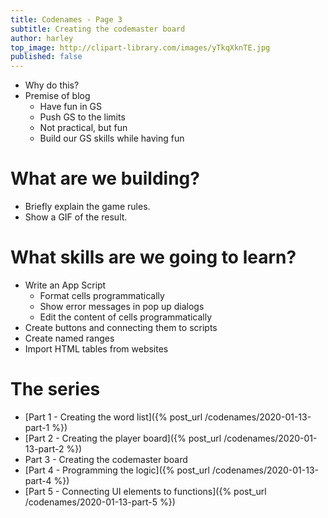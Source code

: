 ```yaml
---
title: Codenames - Page 3
subtitle: Creating the codemaster board
author: harley
top_image: http://clipart-library.com/images/yTkqXknTE.jpg
published: false
---
```

* Why do this?
* Premise of blog
    * Have fun in GS
    * Push GS to the limits
    * Not practical, but fun
    * Build our GS skills while having fun

# What are we building?
* Briefly explain the game rules.
* Show a GIF of the result.

# What skills are we going to learn?
* Write an App Script
    * Format cells programmatically
    * Show error messages in pop up dialogs
    * Edit the content of cells programmatically
* Create buttons and connecting them to scripts
* Create named ranges
* Import HTML tables from websites

# The series
* [Part 1 - Creating the word list]({% post_url /codenames/2020-01-13-part-1 %})
* [Part 2 - Creating the player board]({% post_url /codenames/2020-01-13-part-2 %})
* Part 3 - Creating the codemaster board
* [Part 4 - Programming the logic]({% post_url /codenames/2020-01-13-part-4 %})
* [Part 5 - Connecting UI elements to functions]({% post_url /codenames/2020-01-13-part-5 %})